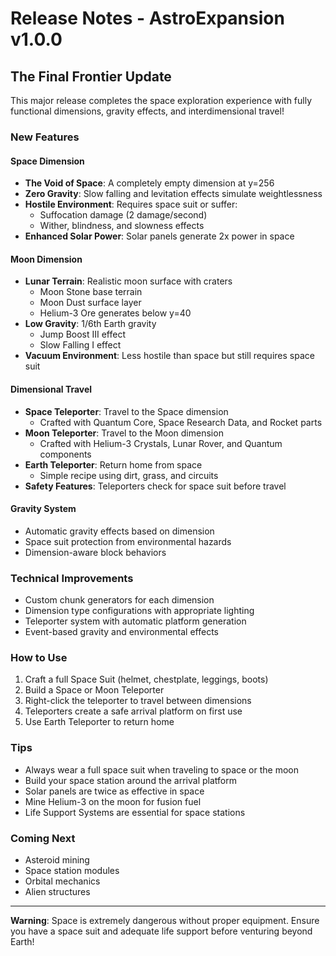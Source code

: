 # Release Notes - AstroExpansion v1.0.0

## The Final Frontier Update

This major release completes the space exploration experience with fully functional dimensions, gravity effects, and interdimensional travel!

### New Features

#### Space Dimension
- **The Void of Space**: A completely empty dimension at y=256
- **Zero Gravity**: Slow falling and levitation effects simulate weightlessness
- **Hostile Environment**: Requires space suit or suffer:
  - Suffocation damage (2 damage/second)
  - Wither, blindness, and slowness effects
- **Enhanced Solar Power**: Solar panels generate 2x power in space

#### Moon Dimension
- **Lunar Terrain**: Realistic moon surface with craters
  - Moon Stone base terrain
  - Moon Dust surface layer
  - Helium-3 Ore generates below y=40
- **Low Gravity**: 1/6th Earth gravity
  - Jump Boost III effect
  - Slow Falling I effect
- **Vacuum Environment**: Less hostile than space but still requires space suit

#### Dimensional Travel
- **Space Teleporter**: Travel to the Space dimension
  - Crafted with Quantum Core, Space Research Data, and Rocket parts
- **Moon Teleporter**: Travel to the Moon dimension
  - Crafted with Helium-3 Crystals, Lunar Rover, and Quantum components
- **Earth Teleporter**: Return home from space
  - Simple recipe using dirt, grass, and circuits
- **Safety Features**: Teleporters check for space suit before travel

#### Gravity System
- Automatic gravity effects based on dimension
- Space suit protection from environmental hazards
- Dimension-aware block behaviors

### Technical Improvements
- Custom chunk generators for each dimension
- Dimension type configurations with appropriate lighting
- Teleporter system with automatic platform generation
- Event-based gravity and environmental effects

### How to Use
1. Craft a full Space Suit (helmet, chestplate, leggings, boots)
2. Build a Space or Moon Teleporter
3. Right-click the teleporter to travel between dimensions
4. Teleporters create a safe arrival platform on first use
5. Use Earth Teleporter to return home

### Tips
- Always wear a full space suit when traveling to space or the moon
- Build your space station around the arrival platform
- Solar panels are twice as effective in space
- Mine Helium-3 on the moon for fusion fuel
- Life Support Systems are essential for space stations

### Coming Next
- Asteroid mining
- Space station modules
- Orbital mechanics
- Alien structures

---

**Warning**: Space is extremely dangerous without proper equipment. Ensure you have a space suit and adequate life support before venturing beyond Earth!